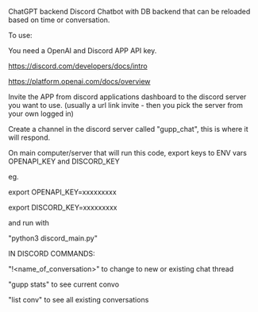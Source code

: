 ChatGPT backend Discord Chatbot with DB backend that can be reloaded based on time or conversation. 

To use:

You need a OpenAI and Discord APP API key. 

https://discord.com/developers/docs/intro

https://platform.openai.com/docs/overview

Invite the APP from discord applications dashboard to the discord server you want to use. (usually a url link invite - then you pick the server from your own logged in)

Create a channel in the discord server called "gupp_chat", this is where it will respond. 

On main computer/server that will run this code, export keys to ENV vars OPENAPI_KEY and DISCORD_KEY

eg.

export OPENAPI_KEY=xxxxxxxxx

export DISCORD_KEY=xxxxxxxxx

and run with 

"python3 discord_main.py"

IN DISCORD COMMANDS:

"!<name_of_conversation>" to change to new or existing chat thread

"gupp stats" to see current convo

"list conv" to see all existing conversations

